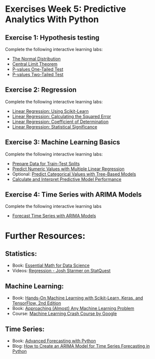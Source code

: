 # Exercises Week 5: Predictive Analytics With Python

## Exercise 1: Hypothesis testing
Complete the following interactive learning labs:

* [The Normal Distribution](https://learning.oreilly.com/scenarios/-/9781098111144)
* [Central Limit Theorem](https://learning.oreilly.com/scenarios/-/9781098111168)
* [P-values One-Tailed Test](https://learning.oreilly.com/scenarios/-/9781098111182)
* [P-values Two-Tailed Test](https://learning.oreilly.com/scenarios/-/9781098117030)


## Exercise 2: Regression
Complete the following interactive learning labs:
* [Linear Regression: Using Scikit-Learn](https://learning.oreilly.com/scenarios/-/9781098127732/)
* [Linear Regression: Calculating the Squared Error](https://learning.oreilly.com/scenarios/-/9781098127749/)
* [Linear Regression: Coefficient of Determination](https://learning.oreilly.com/scenarios/linear-regression-coefficient/9781098127893/)
* [Linear Regression: Statistical Significance](https://learning.oreilly.com/scenarios/-/9781098127886) 


## Exercise 3: Machine Learning Basics
Complete the following interactive learning labs:

* [Prepare Data for Train-Test Splits](https://learning.oreilly.com/scenarios/-/9781098121662/)
* [Predict Numeric Values with Multiple Linear Regression](https://learning.oreilly.com/scenarios/-/9781098121679/)
* Optional: [Predict Categorical Values with Tree-Based Models](https://learning.oreilly.com/scenarios/-/9781098121693/)
* [Calculate and Interpret Predictive Model Performance](https://learning.oreilly.com/scenarios/-/9781098121709/)


## Exercise 4: Time Series with ARIMA Models
Complete the following interactive learning labs
* [Forecast Time Series with ARIMA Models](https://learning.oreilly.com/scenarios/-/9781098121686/)

# Further Resources:

## Statistics:
* Book: [Essential Math for Data Science](https://learning.oreilly.com/library/view/essential-math-for/9781098102920/)
* Videos: [Regression - Josh Starmer on StatQuest](https://www.youtube.com/watch?v=PaFPbb66DxQ&list=PLblh5JKOoLUIzaEkCLIUxQFjPIlapw8nU)

## Machine Learning:
* Book: [Hands-On Machine Learning with Scikit-Learn, Keras, and TensorFlow, 2nd Edition](https://learning.oreilly.com/library/view/hands-on-machine-learning/9781492032632/)
* Book: [Approaching (Almost) Any Machine Learning Problem](https://github.com/abhishekkrthakur/approachingalmost/blob/master/AAAMLP.pdf)
* Course: [Machine Learning Crash Course by Google](https://developers.google.com/machine-learning/crash-course/ml-intro)

## Time Series:
* Book: [Advanced Forecasting with Python](https://learning.oreilly.com/library/view/advanced-forecasting-with/9781484271506)
* Blog: [How to Create an ARIMA Model for Time Series Forecasting in Python](https://machinelearningmastery.com/arima-for-time-series-forecasting-with-python/)
